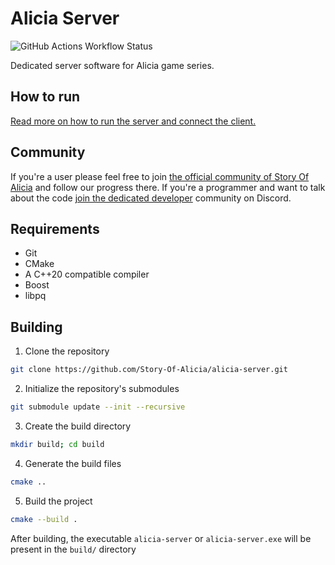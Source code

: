 # Alicia Server
![GitHub Actions Workflow Status](https://img.shields.io/github/actions/workflow/status/Story-Of-Alicia/alicia-server/docker-publish.yml)

Dedicated server software for Alicia game series.

## How to run
[Read more on how to run the server and connect the client.](HOWTORUN.md)

## Community
If you're a user please feel free to join [the official community of Story Of Alicia](https://discord.gg/storyofalicia) and follow our progress there. 
If you're a programmer and want to talk about the code [join the dedicated developer](https://discord.gg/bP4pNWvVHM) community on Discord.

## Requirements

- Git
- CMake
- A C++20 compatible compiler
- Boost
- libpq

## Building

1. Clone the repository
```bash
git clone https://github.com/Story-Of-Alicia/alicia-server.git
```
2. Initialize the repository's submodules 
```bash
git submodule update --init --recursive
```
3. Create the build directory 
```bash
mkdir build; cd build
```
4. Generate the build files
```bash
cmake ..
```
5. Build the project
```bash
cmake --build .
```

After building, the executable `alicia-server` or `alicia-server.exe` will be present in the `build/` directory
